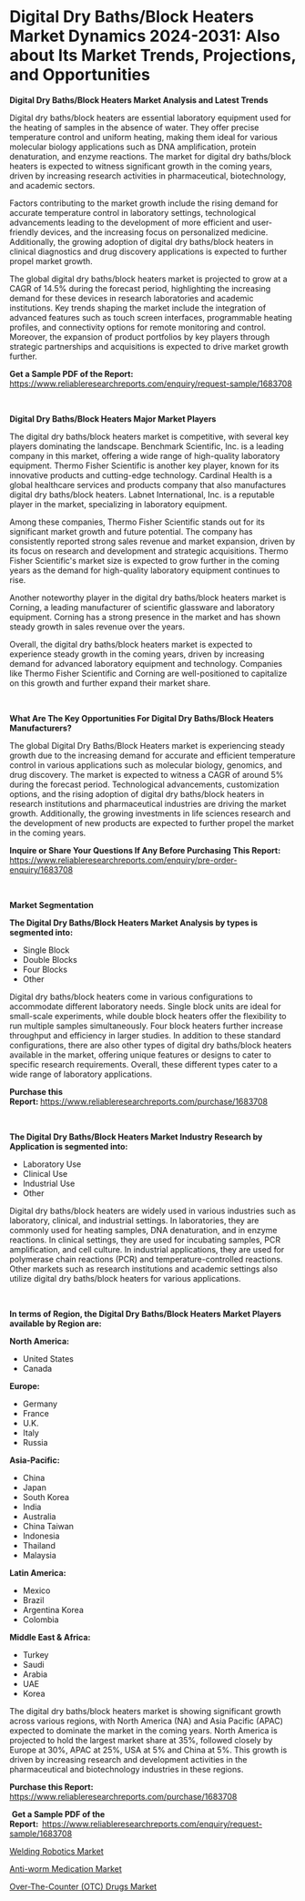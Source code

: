 <p><h1>Digital Dry Baths/Block Heaters Market Dynamics 2024-2031: Also about Its Market Trends, Projections, and Opportunities</h1></p><p><strong>Digital Dry Baths/Block Heaters Market Analysis and Latest Trends</strong></p>
<p><p>Digital dry baths/block heaters are essential laboratory equipment used for the heating of samples in the absence of water. They offer precise temperature control and uniform heating, making them ideal for various molecular biology applications such as DNA amplification, protein denaturation, and enzyme reactions. The market for digital dry baths/block heaters is expected to witness significant growth in the coming years, driven by increasing research activities in pharmaceutical, biotechnology, and academic sectors.</p><p>Factors contributing to the market growth include the rising demand for accurate temperature control in laboratory settings, technological advancements leading to the development of more efficient and user-friendly devices, and the increasing focus on personalized medicine. Additionally, the growing adoption of digital dry baths/block heaters in clinical diagnostics and drug discovery applications is expected to further propel market growth.</p><p>The global digital dry baths/block heaters market is projected to grow at a CAGR of 14.5% during the forecast period, highlighting the increasing demand for these devices in research laboratories and academic institutions. Key trends shaping the market include the integration of advanced features such as touch screen interfaces, programmable heating profiles, and connectivity options for remote monitoring and control. Moreover, the expansion of product portfolios by key players through strategic partnerships and acquisitions is expected to drive market growth further.</p></p>
<p><strong>Get a Sample PDF of the Report:&nbsp;</strong> <a href="https://www.reliableresearchreports.com/enquiry/request-sample/1683708">https://www.reliableresearchreports.com/enquiry/request-sample/1683708</a></p>
<p>&nbsp;</p>
<p><strong>Digital Dry Baths/Block Heaters Major Market Players</strong></p>
<p><p>The digital dry baths/block heaters market is competitive, with several key players dominating the landscape. Benchmark Scientific, Inc. is a leading company in this market, offering a wide range of high-quality laboratory equipment. Thermo Fisher Scientific is another key player, known for its innovative products and cutting-edge technology. Cardinal Health is a global healthcare services and products company that also manufactures digital dry baths/block heaters. Labnet International, Inc. is a reputable player in the market, specializing in laboratory equipment.</p><p>Among these companies, Thermo Fisher Scientific stands out for its significant market growth and future potential. The company has consistently reported strong sales revenue and market expansion, driven by its focus on research and development and strategic acquisitions. Thermo Fisher Scientific's market size is expected to grow further in the coming years as the demand for high-quality laboratory equipment continues to rise.</p><p>Another noteworthy player in the digital dry baths/block heaters market is Corning, a leading manufacturer of scientific glassware and laboratory equipment. Corning has a strong presence in the market and has shown steady growth in sales revenue over the years.</p><p>Overall, the digital dry baths/block heaters market is expected to experience steady growth in the coming years, driven by increasing demand for advanced laboratory equipment and technology. Companies like Thermo Fisher Scientific and Corning are well-positioned to capitalize on this growth and further expand their market share.</p></p>
<p>&nbsp;</p>
<p><strong>What Are The Key Opportunities For Digital Dry Baths/Block Heaters Manufacturers?</strong></p>
<p><p>The global Digital Dry Baths/Block Heaters market is experiencing steady growth due to the increasing demand for accurate and efficient temperature control in various applications such as molecular biology, genomics, and drug discovery. The market is expected to witness a CAGR of around 5% during the forecast period. Technological advancements, customization options, and the rising adoption of digital dry baths/block heaters in research institutions and pharmaceutical industries are driving the market growth. Additionally, the growing investments in life sciences research and the development of new products are expected to further propel the market in the coming years.</p></p>
<p><strong>Inquire or Share Your Questions If Any Before Purchasing This Report:</strong> <a href="https://www.reliableresearchreports.com/enquiry/pre-order-enquiry/1683708">https://www.reliableresearchreports.com/enquiry/pre-order-enquiry/1683708</a></p>
<p>&nbsp;</p>
<p><strong>Market Segmentation</strong></p>
<p><strong>The Digital Dry Baths/Block Heaters Market Analysis by types is segmented into:</strong></p>
<p><ul><li>Single Block</li><li>Double Blocks</li><li>Four Blocks</li><li>Other</li></ul></p>
<p><p>Digital dry baths/block heaters come in various configurations to accommodate different laboratory needs. Single block units are ideal for small-scale experiments, while double block heaters offer the flexibility to run multiple samples simultaneously. Four block heaters further increase throughput and efficiency in larger studies. In addition to these standard configurations, there are also other types of digital dry baths/block heaters available in the market, offering unique features or designs to cater to specific research requirements. Overall, these different types cater to a wide range of laboratory applications.</p></p>
<p><strong>Purchase this Report:&nbsp;</strong><a href="https://www.reliableresearchreports.com/purchase/1683708">https://www.reliableresearchreports.com/purchase/1683708</a></p>
<p>&nbsp;</p>
<p><strong>The Digital Dry Baths/Block Heaters Market Industry Research by Application is segmented into:</strong></p>
<p><ul><li>Laboratory Use</li><li>Clinical Use</li><li>Industrial Use</li><li>Other</li></ul></p>
<p><p>Digital dry baths/block heaters are widely used in various industries such as laboratory, clinical, and industrial settings. In laboratories, they are commonly used for heating samples, DNA denaturation, and in enzyme reactions. In clinical settings, they are used for incubating samples, PCR amplification, and cell culture. In industrial applications, they are used for polymerase chain reactions (PCR) and temperature-controlled reactions. Other markets such as research institutions and academic settings also utilize digital dry baths/block heaters for various applications.</p></p>
<p>&nbsp;</p>
<p><strong>In terms of Region, the Digital Dry Baths/Block Heaters Market Players available by Region are:</strong></p>
<p>
    <p> <strong> North America: </strong>
        <ul>
            <li>United States</li>
            <li>Canada</li>
        </ul>
        </p> 
    <p> <strong> Europe: </strong>
        <ul>
            <li>Germany</li>
            <li>France</li>
            <li>U.K.</li>
            <li>Italy</li>
            <li>Russia</li>
        </ul>
        </p> 
    <p> <strong> Asia-Pacific: </strong>
        <ul>
            <li>China</li>
            <li>Japan</li>
            <li>South Korea</li>
            <li>India</li>
            <li>Australia</li>
            <li>China Taiwan</li>
            <li>Indonesia</li>
            <li>Thailand</li>
            <li>Malaysia</li>
        </ul>
        </p> 
    <p> <strong> Latin America: </strong>
        <ul>
            <li>Mexico</li>
            <li>Brazil</li>
            <li>Argentina Korea</li>
            <li>Colombia</li>
        </ul>
        </p> 
    <p> <strong> Middle East & Africa: </strong>
        <ul>
            <li>Turkey</li>
            <li>Saudi</li>
            <li>Arabia</li>
            <li>UAE</li>
            <li>Korea</li>
        </ul>
    </p>
    </p>
<p><p>The digital dry baths/block heaters market is showing significant growth across various regions, with North America (NA) and Asia Pacific (APAC) expected to dominate the market in the coming years. North America is projected to hold the largest market share at 35%, followed closely by Europe at 30%, APAC at 25%, USA at 5% and China at 5%. This growth is driven by increasing research and development activities in the pharmaceutical and biotechnology industries in these regions.</p></p>
<p><strong>Purchase this Report: </strong><a href="https://www.reliableresearchreports.com/purchase/1683708">https://www.reliableresearchreports.com/purchase/1683708</a></p>
<p>&nbsp;<strong>Get a Sample PDF of the Report:&nbsp;&nbsp;</strong><a href="https://www.reliableresearchreports.com/enquiry/request-sample/1683708">https://www.reliableresearchreports.com/enquiry/request-sample/1683708</a></p>
<p><strong></strong></p>
<p><p><a href="https://github.com/nicoletavirag/Market-Research-Report-List-2/blob/main/welding-robotics-market.md">Welding Robotics Market</a></p><p><a href="https://issuu.com/reportprime-2/docs/anti-worm-medication-market-size-2030.pptx">Anti-worm Medication Market</a></p><p><a href="https://issuu.com/reportprime-2/docs/over-the-counter-otc-drugs-market-size-2030.pptx">Over-The-Counter (OTC) Drugs Market</a></p></p>